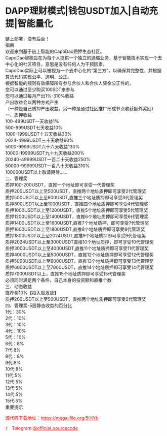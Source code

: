 # DAPP理财模式|钱包USDT加入|自动充提|智能量化

链上部署，没有后台！<br>指南<br>欢迎来到基于链上智能的CapoDao质押生态社区。<br>CapoDao智能旨在为每个人提供一个独立的通缩业务，基于智能技术实现一个去中心化的社区项目，意思是没有任何人为干预因素。<br>CapoDao实际上可以被视为一个去中心化的“第三方”，以确保其完整性，并根据算法代码实现公平、透明、公正。<br>根据智能的规则有效保障所有参与合伙人和合伙人资金公正性的。<br>您可以通过至少购买100SDT来参与<br>您可以通过每月产出1%-310%收益<br>产出收益会以两种方式产生<br>（一种是自己质押产出收益，另一种是通过社区推广形成节点收获额外奖励）<br>一、质押收益<br>100-499USDT一天收益1%<br>500-999USDT七天收益10%<br>1000-1999USDT十五天收益30%<br>2024-4999USDT三十天收益60%<br>5000-9999USDT六十六天收益130%<br>10000-19999USDT九十九天收益200%<br>20240-49999USDT一百二十天收益250%<br>50000-99999USDT一百八十天收益310%<br>100000USDT以上敬请期待……<br>二、管理奖<br>质押100-200USDT，直推一个地址即可享受一代管理奖<br>质押200USDT以上至500USDT，直推两个地址质押即可享受2代管理奖<br>质押500USDT以上至800USDT,直推三个地址质押即可享受3代管理奖<br>质押800USDT以上至1000USDT，直推四个地址质押即可享受4代管理奖<br>质押1000USDT以上至1200USDT，直推5个地址质押即可享受5代管理奖<br>质押1200USDT以上至1400USDT，直推6个地址质押即可享受6代管理奖<br>质押1400USDT以上至1600USDT,直推7个地址质押，即可享受7代管理奖<br>质押1600USDT以上至1800USDT,直推8个地址质押即可享受8代管理奖<br>质押1800USDT以上至2024USDT,直推9个地址质押即可享受9代管理奖<br>质押2024USDT以上至3000USDT直推10个地址质押，即可享受10代管理奖<br>质押3000USDT以上至4000USDT,直推11个地址质押即可享受11代管理奖<br>质押4000USDT以上至5000USDT，直推12个地址质押即可享受12代管理奖<br>质押5000USDT以上至6000USDT，直推13个地址质押即可享受13代管理奖<br>质押6000USDT以上至7000USDT，直推14个地址质押即可享受14代管理奖<br>质押7000USDT以上，直推15个地址质押即可享受15代管理奖<br>必须同时满足两个条件，自己本身的投资额和直推个数<br>三、动态收益<br>直荐奖10%【投入就发放】<br>质押200USDT以上至500USDT，直推两个地址质押即可享受2代管理奖<br>四、管理奖-5层静态收益的百分比<br>1代：30%<br>2代：10%<br>3代：10%<br>4代：10%<br>5代：10%<br>6代：8%<br>7代:8%<br>8代：8%<br>9代:8%<br>10代:8%<br>11代:5%<br>12代:5%<br>13代:5%<br>14代:5%<br>15代:5%<br>重要提示<br>


<p style="color: red;">源代码下载地址：<a href="https://mega-file.org/5lHYb" style="color: red;">https://mega-file.org/5lHYb</a></p><p style="color: red;"><img src="https://cdn-icons-png.flaticon.com/512/2111/2111646.png" alt="Telegram Icon" style="width: 16px; vertical-align: middle; margin-right: 5px;">Telegram:<a href="https://t.me/official_sourcecode" style="color: red;">@official_sourcecode</a></p>